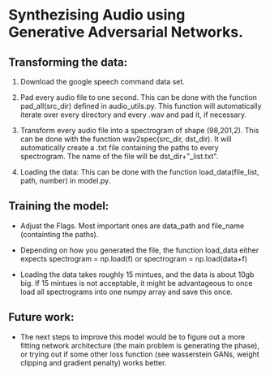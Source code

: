 # Synthezising Audio using Generative Adversarial Networks.


## Transforming the data:


1.  Download the google speech command data set.

2.  Pad every audio file to one second.
	This can be done with the function pad_all(src_dir) defined in audio_utils.py.
	This function will automatically iterate over every directory and every .wav and pad it, if necessary.

3.  Transform every audio file into a spectrogram of shape (98,201,2). 
	This can be done with the function wav2spec(src_dir, dst_dir). 
	It will automatically create a .txt file containing the paths to every spectrogram.
	The name of the file will be dst_dir+"_list.txt".

4.  Loading the data:
	This can be done with the function load_data(file_list, path, number) in model.py.


## Training the model:


*  Adjust the Flags. Most important ones are data_path and file_name (containting the paths).

*  Depending on how you generated the file, the function load_data either expects 
	spectrogram = np.load(f) or spectrogram = np.load(data+f)
*  Loading the data takes roughly 15 mintues, and the data is about 10gb big. If 15 mintues is not acceptable, 
it might be advantageous to once load all spectrograms into one numpy array and save this once.


## Future work:


*  The next steps to improve this model would be to figure out a more fitting network architecture 
(the main problem is generating the phase), or trying out if some other loss function (see wasserstein GANs, weight clipping and gradient penalty)
works better.
	
